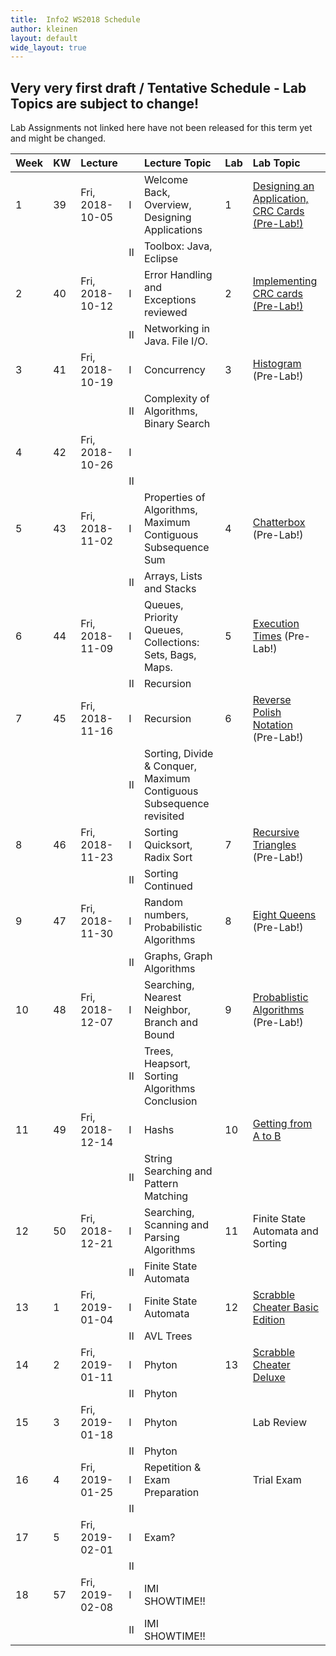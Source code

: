 ```yaml
---
title:  Info2 WS2018 Schedule
author: kleinen
layout: default
wide_layout: true
---
```


## Very very first draft / Tentative Schedule - Lab Topics are subject to change!
Lab Assignments not linked here have not been released for this term yet and
might be changed.

| Week | KW | Lecture         |    | Lecture Topic                                                       | Lab | Lab Topic                                                         |
|:-----|:---|:----------------|:---|:--------------------------------------------------------------------|:----|:------------------------------------------------------------------|
| 1    | 39 | Fri, 2018-10-05 | I  | Welcome Back, Overview, Designing Applications                      | 1   | [Designing an Application, CRC Cards  (Pre-Lab!)](../labs/lab-01) |
|      |    |                 | II | Toolbox: Java, Eclipse                                              |     |                                                                   |
| 2    | 40 | Fri, 2018-10-12 | I  | Error Handling and Exceptions reviewed                              | 2   | [Implementing CRC cards (Pre-Lab!)](../labs/lab-02)               |
|      |    |                 | II | Networking in Java. File I/O.                                       |     |                                                                   |
| 3    | 41 | Fri, 2018-10-19 | I  | Concurrency                                                         | 3   | [Histogram](../labs/lab-03)  (Pre-Lab!)                           |
|      |    |                 | II | Complexity of Algorithms, Binary Search                             |     |                                                                   |
| 4    | 42 | Fri, 2018-10-26 | I  |                                                                     |     |                                                                   |
|      |    |                 | II |                                                                     |     |                                                                   |
| 5    | 43 | Fri, 2018-11-02 | I  | Properties of Algorithms, Maximum Contiguous Subsequence Sum        | 4   | [Chatterbox](../labs/lab-04)  (Pre-Lab!)                          |
|      |    |                 | II | Arrays, Lists and Stacks                                            |     |                                                                   |
| 6    | 44 | Fri, 2018-11-09 | I  | Queues, Priority Queues, Collections: Sets, Bags, Maps.             | 5   | [Execution Times](../labs/lab-05) (Pre-Lab!)                      |
|      |    |                 | II | Recursion                                                           |     |                                                                   |
| 7    | 45 | Fri, 2018-11-16 | I  | Recursion                                                           | 6   | [Reverse Polish Notation](../labs/lab-06) (Pre-Lab!)              |
|      |    |                 | II | Sorting, Divide & Conquer, Maximum Contiguous Subsequence revisited |     |                                                                   |
| 8    | 46 | Fri, 2018-11-23 | I  | Sorting Quicksort, Radix Sort                                       | 7   | [Recursive Triangles](../labs/lab-07) (Pre-Lab!)                  |
|      |    |                 | II | Sorting Continued                                                   |     |                                                                   |
| 9    | 47 | Fri, 2018-11-30 | I  | Random numbers, Probabilistic Algorithms                            | 8   | [Eight Queens](../labs/lab-08) (Pre-Lab!)                         |
|      |    |                 | II | Graphs, Graph Algorithms                                            |     |                                                                   |
| 10   | 48 | Fri, 2018-12-07 | I  | Searching, Nearest Neighbor, Branch and Bound                       | 9   | [Probablistic Algorithms](../labs/lab-09)  (Pre-Lab!)             |
|      |    |                 | II | Trees, Heapsort, Sorting Algorithms Conclusion                      |     |                                                                   |
| 11   | 49 | Fri, 2018-12-14 | I  | Hashs                                                               | 10  | [Getting from A to B](../labs/lab-10)                             |
|      |    |                 | II | String Searching and Pattern Matching                               |     |                                                                   |
| 12   | 50 | Fri, 2018-12-21 | I  | Searching, Scanning and Parsing Algorithms                          | 11  | Finite State Automata and Sorting                                 |
|      |    |                 | II | Finite State Automata                                               |     |                                                                   |
| 13   | 1  | Fri, 2019-01-04 | I  | Finite State Automata                                               | 12  | [Scrabble Cheater Basic Edition](../labs/lab-11)                  |
|      |    |                 | II | AVL Trees                                                           |     |                                                                   |
| 14   | 2  | Fri, 2019-01-11 | I  | Phyton                                                              | 13  | [Scrabble Cheater Deluxe](../labs/lab-12)                         |
|      |    |                 | II | Phyton                                                              |     |                                                                   |
| 15   | 3  | Fri, 2019-01-18 | I  | Phyton                                                              |     | Lab Review                                                        |
|      |    |                 | II | Phyton                                                              |     |                                                                   |
| 16   | 4  | Fri, 2019-01-25 | I  | Repetition & Exam Preparation                                       |     | Trial Exam                                                        |
|      |    |                 | II |                                                                     |     |                                                                   |
| 17   | 5  | Fri, 2019-02-01 | I  | Exam?                                                               |     |                                                                   |
|      |    |                 | II |                                                                     |     |                                                                   |
| 18   | 57 | Fri, 2019-02-08 | I  | IMI SHOWTIME!!                                                      |     |                                                                   |
|      |    |                 | II | IMI SHOWTIME!!                                                      |     |                                                                   |
